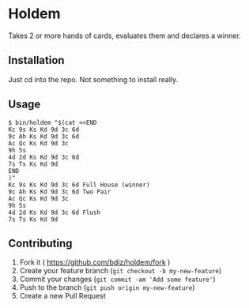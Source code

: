 # Holdem

Takes 2 or more hands of cards, evaluates them and declares a winner.

## Installation

Just cd into the repo. Not something to install really.

## Usage

    $ bin/holdem "$(cat <<END
    Kc 9s Ks Kd 9d 3c 6d
    9c Ah Ks Kd 9d 3c 6d
    Ac Qc Ks Kd 9d 3c
    9h 5s
    4d 2d Ks Kd 9d 3c 6d
    7s Ts Ks Kd 9d
    END
    )"
    Kc 9s Ks Kd 9d 3c 6d Full House (winner)
    9c Ah Ks Kd 9d 3c 6d Two Pair
    Ac Qc Ks Kd 9d 3c
    9h 5s
    4d 2d Ks Kd 9d 3c 6d Flush
    7s Ts Ks Kd 9d

## Contributing

1. Fork it ( https://github.com/bdiz/holdem/fork )
2. Create your feature branch (`git checkout -b my-new-feature`)
3. Commit your changes (`git commit -am 'Add some feature'`)
4. Push to the branch (`git push origin my-new-feature`)
5. Create a new Pull Request
